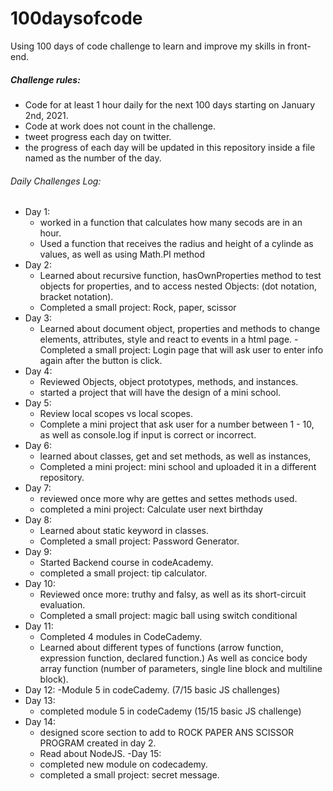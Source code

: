 # 100daysofcode

Using 100 days of code challenge to learn and improve my skills in front-end.

##### Challenge rules:

- Code for at least 1 hour daily for the next 100 days starting on January 2nd, 2021.
- Code at work does not count in the challenge.
- tweet progress each day on twitter.
- the progress of each day will be updated in this repository inside a file named as the number of the day.

###### Daily Challenges Log:

- Day 1:
  - worked in a function that calculates how many secods are in an hour.
  - Used a function that receives the radius and height of a cylinde as values, as well as using Math.PI method
- Day 2:
  - Learned about recursive function, hasOwnProperties method to test objects for properties, and to access nested Objects: (dot notation, bracket notation).
  - Completed a small project: Rock, paper, scissor
- Day 3:
  - Learned about document object, properties and methods to change elements, attributes, style and react to events in a html page.
    -Completed a small project: Login page that will ask user to enter info again after the button is click.
- Day 4:
  - Reviewed Objects, object prototypes, methods, and instances.
  - started a project that will have the design of a mini school.
- Day 5:
  - Review local scopes vs local scopes.
  - Complete a mini project that ask user for a number between 1 - 10, as well as console.log if input is correct or incorrect.
- Day 6:
  - learned about classes, get and set methods, as well as instances,
  - Completed a mini project: mini school and uploaded it in a different repository.
- Day 7:
  - reviewed once more why are gettes and settes methods used.
  - completed a mini project: Calculate user next birthday
- Day 8:
  - Learned about static keyword in classes.
  - Completed a small project: Password Generator.
- Day 9:
  - Started Backend course in codeAcademy.
  - completed a small project: tip calculator.
- Day 10:
  - Reviewed once more: truthy and falsy, as well as its short-circuit evaluation.
  - Completed a small project: magic ball using switch conditional
- Day 11:
  - Completed 4 modules in CodeCademy.
  - Learned about different types of functions (arrow function, expression function, declared function.) As well as concice body array function (number of parameters, single line block and multiline block).
- Day 12:
  -Module 5 in codeCademy. (7/15 basic JS challenges)
- Day 13:
  - completed module 5 in codeCademy (15/15 basic JS challenge)
- Day 14:
  - designed score section to add to ROCK PAPER ANS SCISSOR PROGRAM created in day 2.
  - Read about NodeJS.
    -Day 15:
  - completed new module on codecademy.
  - completed a small project: secret message.
